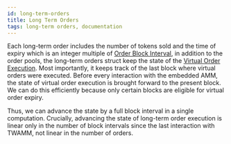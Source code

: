 ```yaml
---
id: long-term-orders
title: Long Term Orders
tags: long-term orders, documentation
---
```


Each long-term order includes the number of tokens sold and the time of expiry which is an integer multiple of [Order Block Interval](../03-advanced-topics/03-order-block-interval.md), in addition to the order pools, the long-term orders struct keep the state of the [Virtual Order Execution](../03-advanced-topics/04-order-execution.md). Most importantly, it keeps track of the last block where virtual orders were executed. Before every interaction with the embedded AMM, the state of virtual order execution is brought forward to the present block. We can do this efficiently because only certain blocks are eligible for virtual order expiry.

Thus, we can advance the state by a full block interval in a single computation. Crucially, advancing the state of long-term order execution is linear only in the number of block intervals since the last interaction with TWAMM, not linear in the number of orders.
